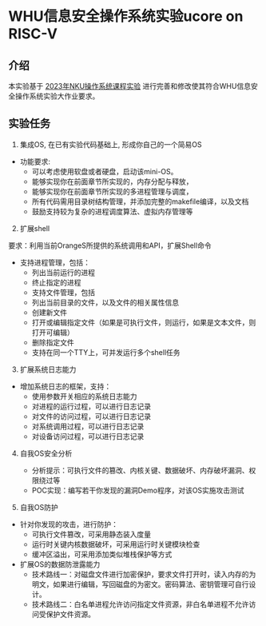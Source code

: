 # WHU信息安全操作系统实验ucore on RISC-V

## 介绍
本实验基于 [2023年NKU操作系统课程实验](https://gitee.com/wu-xingying541/nku-operating-system-ucore-on-riscv.git) 进行完善和修改使其符合WHU信息安全操作系统实验大作业要求。


## 实验任务

1. 集成OS, 在已有实验代码基础上, 形成你自己的一个简易OS

- 功能要求:
    - 可以考虑使用软盘或者硬盘，启动该mini-OS。
    - 能够实现你在前面章节所实现的，内存分配与释放，
    - 能够实现你在前面章节所实现的多进程管理与调度，
    - 所有代码需用目录树结构管理，并添加完整的makefile编译，以及文档
    - 鼓励支持较为复杂的进程调度算法、虚拟内存管理等

2. 扩展shell

要求：利用当前OrangeS所提供的系统调用和API，扩展Shell命令
- 支持进程管理，包括：
    - 列出当前运行的进程
    - 终止指定的进程
    - 支持文件管理，包括
    - 列出当前目录的文件，以及文件的相关属性信息
    - 创建新文件
    - 打开或编辑指定文件（如果是可执行文件，则运行，如果是文本文件，则打开可编辑）
    - 删除指定文件
    - 支持在同一个TTY上，可并发运行多个shell任务

3. 扩展系统日志能力
- 增加系统日志的框架，支持：
    - 使用参数开关相应的系统日志能力
    - 对进程的运行过程，可以进行日志记录
    - 对文件的访问过程，可以进行日志记录
    - 对系统调用过程，可以进行日志记录
    - 对设备访问过程，可以进行日志记录

4. 自我OS安全分析
    - 分析提示：可执行文件的篡改、内核关键、数据破坏、内存破坏漏洞、权限绕过等
    - POC实现：编写若干你发现的漏洞Demo程序，对该OS实施攻击测试

5. 自我OS防护
- 针对你发现的攻击，进行防护：
    - 可执行文件篡改，可采用静态装入度量
    - 运行时关键内核数据破坏，可采用运行时关键模块检查
    - 缓冲区溢出，可采用添加类似堆栈保护等方式
- 扩展OS的数据防泄露能力
    - 技术路线一：对磁盘文件进行加密保护，要求文件打开时，读入内存的为明文，如果进行编辑，写回磁盘的为密文。密码算法、密钥管理可自行设计。
    - 技术路线二：白名单进程允许访问指定文件资源，非白名单进程不允许访问受保护文件资源。